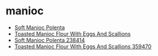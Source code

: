 # manioc

 * [Soft Manioc Polenta](../../index/s/soft-manioc-polenta-238414.json)
 * [Toasted Manioc Flour With Eggs And Scallions](../../index/t/toasted-manioc-flour-with-eggs-and-scallions-359470.json)
 * [Soft Manioc Polenta 238414](../../index/s/soft-manioc-polenta-238414.json)
 * [Toasted Manioc Flour With Eggs And Scallions 359470](../../index/t/toasted-manioc-flour-with-eggs-and-scallions-359470.json)
